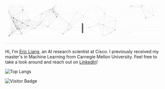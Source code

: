 ![Hi, I'm Eric! Welcome to My GitHub Page!!](https://github.com/liangeric/liangeric/raw/master/banner/greetings.gif)

<!--
https://codesandbox.io/s/github-profile-2ijk7
-->

Hi, I'm [Eric Liang](https://liangeric.github.io), an AI research scientist at Cisco. I previously received my master's in Machine Learning from Carnegie Mellon University. Feel free to take a look around and reach out on [LinkedIn](https://linkedin.com/in/liangeric321)!

![Top Langs](https://github-readme-stats.vercel.app/api/top-langs/?username=liangeric&hide=TeX&layout=compact)

![Visitor Badge](https://visitor-badge.laobi.icu/badge?page_id=liangeric)
